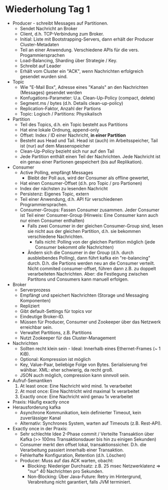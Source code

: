 # Wiederholung Tag 1

* Producer - schreibt Messages auf Partitionen.
  * Sendet Nachricht an Broker
  * Client, d.h. TCP-Verbindung zum Broker. 
  * Initial: Liste mit Bootstrapping-Servers, dann erhält der Producer Cluster-Metadaten
  * Teil an einer Anwendung. Verschiedene APIs für die vers. Progammiersprachen
  * Load-Balancing, Sharding über Strategie / Key.
  * Schreibt auf Leader
  * Erhält vom Cluster ein "ACK", wenn Nachrichten erfolgreich gesendet wurden sind.
* Topic
  * Wie "E-Mail Box", Adresse eines "Kanals" an den Nachrichten (Messages) gesendet werden
  * Konfugations-Parameter: U.a. Clean-Up-Policy (compact, delete)
  * Segment.ms / bytes (d.h. Details clean-up-policy)
  * Replication-Faktor, Anzahl der Partions
  * Topic: Logisch / Partitions: Physikalisch
* Partition
  * Teil des Topics, d.h. ein Topic besteht aus Partitions
  * Hat eine lokale Ordnung, append-only
  * Offset: Index / ID einer Nachricht, **in einer Partition**
  * Besteht aus Head und Tail. Head ist (auch) im Arbeitsspeicher, Tail ist (nur) auf dem Massenspeicher
  * Clean-Up-Policy bezieht sich nur auf den Tail
  * Jede Partition enthält einen Teil der Nachrichten. Jede Nachricht ist ein genau einer Partionen gespeichert (bis auf Replikation).
* Consumer
  *  Active Polling, empfängt Messages
     * Bleibt der Poll aus, wird der Consumer als offline gewertet,  
  *  Hat einen Consumer-Offset (d.h. pro Topic / pro Partionen)
    * Index der nächsten zu lesenden Nachricht
    * Persistenz: Eigenes Topic, extern
  * Teil einer Anwendung, d.h. API für verschiedenen Programmiersprachen.
  * Consumer-Groups: Fassen Consumer zusammen. Jeder Consumer ist Teil einer Consumer-Group (Hinweis: Eine Consumer kann auch nur einen Consumer enthalten)
    * Falls zwei Consumer in der gleichen Consumer-Group sind, lesen sie nicht aus der gleichen Partition, d.h. sie bekommen verschiedene Nachrichten.
      * falls nicht: Polling von der gleichen Partition möglich (jede Consumer bekommt *alle* Nachrichten)
    * Ändern sich die Consumer in der Group (d.h. durch ausbleibendes Polling), dann führt kafka ein "re-balancing" durch. D.h. die Partions werden neu an die
      Consumer verteilt. Nicht commited consumer-offset, führen dann z.B. zu doppelt verarbeiteten Nachrichten. 
   Aber: die Festlegung zwischen Partitons und Consumers kann manuell erfolgen.
* Broker
  * Serverprozess
  * Empfängt und speichert Nachrichten (Storage und Messaging Komponenten)
  * Repliziert
  * Gibt default-Settings für topics vor
  * Eindeutige Broker-ID.
  * Müssen für Producer, Consumer und Zookeeper über das Netzwerk erreichbar sein.
  * Verwaltet Partitions, z.B. Partitions
  * Nutzt Zookeeper für das Cluster-Management 
* Nachrichten
  * Sollten recht klein sein - Ideal: Innerhalb eines Ethernet-Frames (~ 1 KiB).
  * Optional: Kompression ist möglich
  * Key, Value-Paar, beliebige Folge von Bytes. Serialisierung frei wählbar. XML: eher schwierig, da recht groß.
  * JSON auch möglich, compression kann sinnvoll sein.
 * Aufruf-Semantiken
    1. At least once: Eine Nachricht wird mind. 1x verarbeitet
    2. At most once: Eine Nachtricht wird maximal 1x verarbeitet
    3. Exactly once: Eine Nachricht wird genau 1x verarbeitet
  * Praxis: Häufig exactly once
  * Herausforderung kafka
     * Asynchrone Kommunikation, kein definierter Timeout, kein zuverlässiger Kanal
     * Alternativ: Synchrones System, warten auf Timeouts (z.B. Rest-API).
 * Exactly once in der Praxis:
   * Sehr schlechte Idee 2-Phase commit / Verteilte Transaktion über Kafka (>> 100ms Transaktionsdauer bis hin zu einigen Sekunden)
   * Consumer merkt den offset lokal, transaktionssicher. D.h. die Verarbeitung passiert innerhalb einer Transaktion.
   * Fehlerhafte Konfiguration, Retention (d.h. Löschen)       
   * Producer: Muss auf das ACK warten, obacht:
     * Blocking: Niederiger Durchsatz: z.B. 25 msec Netzwerklatenz => "nur" 40 Nachrichten pro Sekunden.
     * Non-Blocking: Über Java-Future: Retry im Hintergrund, Verabreitung nicht garantiert, falls JVM terminiert.

  
